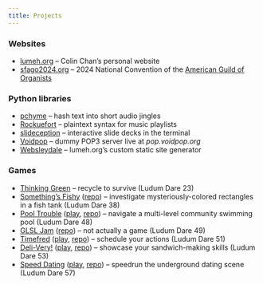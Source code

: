 ```yaml
---
title: Projects
---
```


### Websites

* [lumeh.org](lumeh.org) – Colin Chan’s personal website
* [sfago2024.org](sfago2024.org) – 2024 National Convention of the <a href=https://www.agohq.org/ rel=external target=_blank>American Guild of Organists</a>

### Python libraries

* [pchyme](pchyme) – hash text into short audio jingles
* [Rockuefort](rockuefort) – plaintext syntax for music playlists
* [slideception](slideception) – interactive slide decks in the terminal
* [Voidpop](voidpop) – dummy POP3 server live at *pop.voidpop.org*
* [Websleydale](websleydale) – lumeh.org’s custom static site generator

### Games

* [Thinking Green](thinking-green) – recycle to survive (Ludum Dare 23)
* <a href=https://ldjam.com/events/ludum-dare/38/somethings-fishy rel=external target=_blank>Something’s Fishy</a>
  (<a href=https://github.com/kalgynirae/somethings-fishy rel=external target=_blank>repo</a>)
  – investigate mysteriously-colored rectangles in a fish tank (Ludum Dare 38)
* <a href=https://ldjam.com/events/ludum-dare/48/pool-trouble rel=external target=_blank>Pool Trouble</a>
  (<a href=https://www.lumeh.org/games/pool-trouble target=_blank>play</a>, <a href=https://github.com/kalgynirae/pool-trouble rel=external target=_blank>repo</a>)
  – navigate a multi-level community swimming pool (Ludum Dare 48)
* <a href=https://ldjam.com/events/ludum-dare/49/glsl-jam rel=external target=_blank>GLSL Jam</a>
  (<a href=https://github.com/kalgynirae/glsl-jam rel=external target=_blank>repo</a>)
  – not actually a game (Ludum Dare 49)
* <a href=https://ldjam.com/events/ludum-dare/51/timefred rel=external target=_blank>Timefred</a>
  (<a href=https://www.lumeh.org/games/timefred target=_blank>play</a>, <a href=https://github.com/kalgynirae/timeline rel=external target=_blank>repo</a>)
  – schedule your actions (Ludum Dare 51)
* <a href=https://ldjam.com/events/ludum-dare/53/deli-very rel=external target=_blank>Deli-Very!</a>
  (<a href=https://www.lumeh.org/games/deli-very target=_blank>play</a>, <a href=https://github.com/kalgynirae/ld53 rel=external target=_blank>repo</a>)
  – showcase your sandwich-making skills (Ludum Dare 53)
* <a href=https://ldjam.com/events/ludum-dare/57/speed-dating rel=external target=_blank>Speed Dating</a>
  (<a href=https://www.lumeh.org/games/speed-dating target=_blank>play</a>, <a href=https://github.com/kalgynirae/ld57 rel=external target=_blank>repo</a>)
  – speedrun the underground dating scene (Ludum Dare 57)
